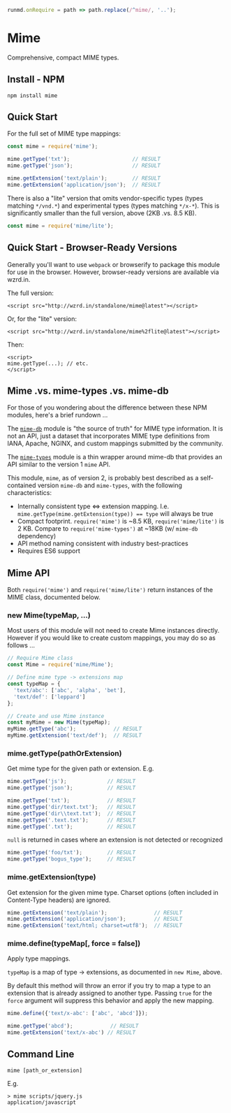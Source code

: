 ```javascript --hide
runmd.onRequire = path => path.replace(/^mime/, '..');
```
# Mime

Comprehensive, compact MIME types.

## Install - NPM
```
npm install mime
```

## Quick Start

For the full set of MIME type mappings:
```javascript --context
const mime = require('mime');

mime.getType('txt');                    // RESULT
mime.getType('json');                   // RESULT

mime.getExtension('text/plain');        // RESULT
mime.getExtension('application/json');  // RESULT
```

There is also a "lite" version that omits vendor-specific types (types matching
`*/vnd.*`) and experimental types (types matching `*/x-*`).  This is
significantly smaller than the full version, above (2KB .vs. 8.5 KB).

```javascript
const mime = require('mime/lite');
```

## Quick Start - Browser-Ready Versions

Generally you'll want to use `webpack` or browserify to package this module for
use in the browser.  However, browser-ready versions are available via wzrd.in.

The full version:

    <script src="http://wzrd.in/standalone/mime@latest"></script>

Or, for the "lite" version:

    <script src="http://wzrd.in/standalone/mime%2flite@latest"></script>

Then:

    <script>
    mime.getType(...); // etc.
    </script>

## Mime .vs. mime-types .vs. mime-db

For those of you wondering about the difference between these NPM modules,
here's a brief rundown ...

The [`mime-db`](https://github.com/jshttp/mime-db) module is "the source of
truth" for MIME type information.  It is not an API, just a dataset that
incorporates MIME type definitions from IANA, Apache, NGINX, and custom mappings
submitted by the community.

The [`mime-types`](https://github.com/jshttp/mime-types) module is a thin
wrapper around mime-db that provides an API similar to the version 1 `mime` API.

This module, `mime`, as of version 2, is probably best described as
a self-contained version `mime-db` and `mime-types`, with the following
characteristics:

* Internally consistent type &hArr; extension mapping. I.e.
`mime.getType(mime.getExtension(type)) == type` will always be true
* Compact footprint.  `require('mime')` is ~8.5 KB, `require('mime/lite')` is 2
KB.  Compare to `require('mime-types')` at ~18KB (w/ `mime-db` dependency)
* API method naming consistent with industry best-practices
* Requires ES6 support

## Mime API

Both `require('mime')` and `require('mime/lite')` return instances of the MIME
class, documented below.

### new Mime(typeMap, ...)

Most users of this module will not need to create Mime instances directly.
However if you would like to create custom mappings, you may do so as follows
...

```javascript --context
// Require Mime class
const Mime = require('mime/Mime');

// Define mime type -> extensions map
const typeMap = {
  'text/abc': ['abc', 'alpha', 'bet'],
  'text/def': ['leppard']
};

// Create and use Mime instance
const myMime = new Mime(typeMap);
myMime.getType('abc');            // RESULT
myMime.getExtension('text/def');  // RESULT
```

### mime.getType(pathOrExtension)

Get mime type for the given path or extension.  E.g.

```javascript --context
mime.getType('js');             // RESULT
mime.getType('json');           // RESULT

mime.getType('txt');            // RESULT
mime.getType('dir/text.txt');   // RESULT
mime.getType('dir\\text.txt');  // RESULT
mime.getType('.text.txt');      // RESULT
mime.getType('.txt');           // RESULT
```

`null` is returned in cases where an extension is not detected or recognized

```javascript --context
mime.getType('foo/txt');        // RESULT
mime.getType('bogus_type');     // RESULT
```

### mime.getExtension(type)
Get extension for the given mime type.  Charset options (often included in
Content-Type headers) are ignored.

```javascript --context
mime.getExtension('text/plain');               // RESULT
mime.getExtension('application/json');         // RESULT
mime.getExtension('text/html; charset=utf8');  // RESULT
```

### mime.define(typeMap[, force = false])

Apply type mappings.

`typeMap` is a map of type -> extensions, as documented in `new Mime`, above.

By default this method will throw an error if you try to map a type to an
extension that is already assigned to another type.  Passing `true` for the
`force` argument will suppress this behavior and apply the new mapping.

```javascript --context
mime.define({'text/x-abc': ['abc', 'abcd']});

mime.getType('abcd');            // RESULT
mime.getExtension('text/x-abc') // RESULT
```

## Command Line

    mime [path_or_extension]

E.g.

    > mime scripts/jquery.js
    application/javascript
